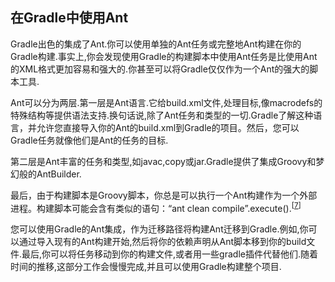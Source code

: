 ## 在Gradle中使用Ant

Gradle出色的集成了Ant.你可以使用单独的Ant任务或完整地Ant构建在你的Gradle构建.事实上,你会发现使用Gradle的构建脚本中使用Ant任务是比使用Ant的XML格式更加容易和强大的.你甚至可以将Gradle仅仅作为一个Ant的强大的脚本工具.

Ant可以分为两层.第一层是Ant语言.它给build.xml文件,处理目标,像macrodefs的特殊结构等提供语法支持.换句话说,除了Ant任务和类型的一切.Gradle了解这种语言，并允许您直接导入你的Ant的build.xml到Gradle的项目。然后，您可以Gradle任务就像他们是Ant的任务的目标.

第二层是Ant丰富的任务和类型,如javac,copy或jar.Gradle提供了集成Groovy和梦幻般的AntBuilder.

最后，由于构建脚本是Groovy脚本，你总是可以执行一个Ant构建作为一个外部进程。构建脚本可能会含有类似的语句：“ant clean compile”.execute().<sup>[[7](https://docs.gradle.org/current/userguide/ant.html#ftn.N1135F)]</sup>

您可以使用Gradle的Ant集成，作为迁移路径将构建Ant迁移到Gradle.例如,你可以通过导入现有的Ant构建开始,然后将你的依赖声明从Ant脚本移到你的build文件.最后,你可以将任务移动到你的构建文件,或者用一些gradle插件代替他们.随着时间的推移,这部分工作会慢慢完成,并且可以使用Gradle构建整个项目.

